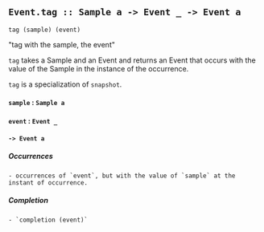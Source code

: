 ## `Event.tag :: Sample a -> Event _ -> Event a`

`tag (sample) (event)`

"tag with the sample, the event"

`tag` takes a Sample and an Event and returns an Event that occurs with the value of the Sample in the instance of the occurrence.

`tag` is a specialization of `snapshot`.

#### `sample` : `Sample a`

#### `event` : `Event _`

#### `-> Event a`

##### Occurrences
	- occurrences of `event`, but with the value of `sample` at the instant of occurrence.

##### Completion
	- `completion (event)`
